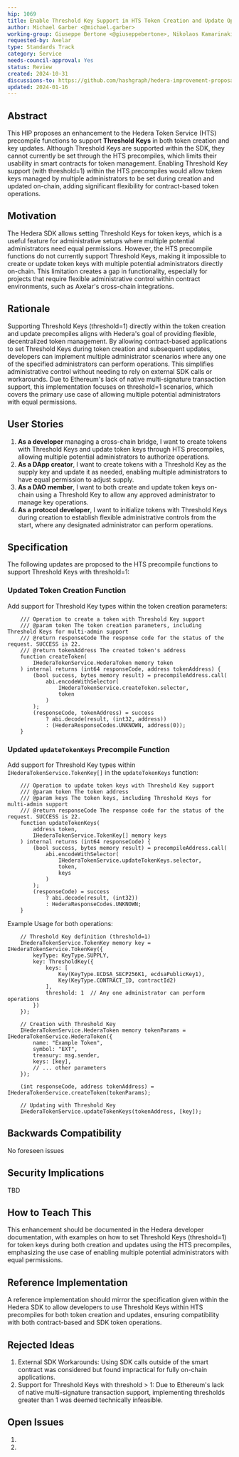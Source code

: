 ```yaml
---
hip: 1069
title: Enable Threshold Key Support in HTS Token Creation and Update Operations
author: Michael Garber <@michael.garber>
working-group: Giuseppe Bertone <@giuseppebertone>, Nikolaos Kamarinakis <@nikolaoskamarinakis>
requested-by: Axelar
type: Standards Track
category: Service
needs-council-approval: Yes
status: Review
created: 2024-10-31
discussions-to: https://github.com/hashgraph/hedera-improvement-proposal/discussions/1069
updated: 2024-01-16
---
```


## Abstract
This HIP proposes an enhancement to the Hedera Token Service (HTS) precompile functions to support **Threshold Keys** in both token creation and key updates. Although Threshold Keys are supported within the SDK, they cannot currently be set through the HTS precompiles, which limits their usability in smart contracts for token management. Enabling Threshold Key support (with threshold=1) within the HTS precompiles would allow token keys managed by multiple administrators to be set during creation and updated on-chain, adding significant flexibility for contract-based token operations.

## Motivation
The Hedera SDK allows setting Threshold Keys for token keys, which is a useful feature for administrative setups where multiple potential administrators need equal permissions. However, the HTS precompile functions do not currently support Threshold Keys, making it impossible to create or update token keys with multiple potential administrators directly on-chain. This limitation creates a gap in functionality, especially for projects that require flexible administrative control within contract environments, such as Axelar's cross-chain integrations.

## Rationale
Supporting Threshold Keys (threshold=1) directly within the token creation and update precompiles aligns with Hedera's goal of providing flexible, decentralized token management. By allowing contract-based applications to set Threshold Keys during token creation and subsequent updates, developers can implement multiple administrator scenarios where any one of the specified administrators can perform operations. This simplifies administrative control without needing to rely on external SDK calls or workarounds. Due to Ethereum's lack of native multi-signature transaction support, this implementation focuses on threshold=1 scenarios, which covers the primary use case of allowing multiple potential administrators with equal permissions.

## User Stories
1. **As a developer** managing a cross-chain bridge, I want to create tokens with Threshold Keys and update token keys through HTS precompiles, allowing multiple potential administrators to authorize operations.
2. **As a DApp creator**, I want to create tokens with a Threshold Key as the supply key and update it as needed, enabling multiple administrators to have equal permission to adjust supply.
3. **As a DAO member**, I want to both create and update token keys on-chain using a Threshold Key to allow any approved administrator to manage key operations.
4. **As a protocol developer**, I want to initialize tokens with Threshold Keys during creation to establish flexible administrative controls from the start, where any designated administrator can perform operations.

## Specification
The following updates are proposed to the HTS precompile functions to support Threshold Keys with threshold=1:

### Updated Token Creation Function
Add support for Threshold Key types within the token creation parameters:

```solidity
    /// Operation to create a token with Threshold Key support
    /// @param token The token creation parameters, including Threshold Keys for multi-admin support
    /// @return responseCode The response code for the status of the request. SUCCESS is 22.
    /// @return tokenAddress The created token's address
    function createToken(
        IHederaTokenService.HederaToken memory token
    ) internal returns (int64 responseCode, address tokenAddress) {
        (bool success, bytes memory result) = precompileAddress.call(
            abi.encodeWithSelector(
                IHederaTokenService.createToken.selector,
                token
            )
        );
        (responseCode, tokenAddress) = success
            ? abi.decode(result, (int32, address))
            : (HederaResponseCodes.UNKNOWN, address(0));
    }   
```

### Updated `updateTokenKeys` Precompile Function
Add support for Threshold Key types within `IHederaTokenService.TokenKey[]` in the `updateTokenKeys` function:

```solidity
    /// Operation to update token keys with Threshold Key support
    /// @param token The token address
    /// @param keys The token keys, including Threshold Keys for multi-admin support
    /// @return responseCode The response code for the status of the request. SUCCESS is 22.
    function updateTokenKeys(
        address token,
        IHederaTokenService.TokenKey[] memory keys
    ) internal returns (int64 responseCode) {
        (bool success, bytes memory result) = precompileAddress.call(
            abi.encodeWithSelector(
                IHederaTokenService.updateTokenKeys.selector,
                token,
                keys
            )
        );
        (responseCode) = success
            ? abi.decode(result, (int32))
            : HederaResponseCodes.UNKNOWN;
    }
```

Example Usage for both operations:

```solidity
    // Threshold Key definition (threshold=1)
    IHederaTokenService.TokenKey memory key = IHederaTokenService.TokenKey({
        keyType: KeyType.SUPPLY,
        key: ThresholdKey({
            keys: [
                Key(KeyType.ECDSA_SECP256K1, ecdsaPublicKey1),
                Key(KeyType.CONTRACT_ID, contractId2)
            ],
            threshold: 1  // Any one administrator can perform operations
        })
    });

    // Creation with Threshold Key
    IHederaTokenService.HederaToken memory tokenParams = IHederaTokenService.HederaToken({
        name: "Example Token",
        symbol: "EXT",
        treasury: msg.sender,
        keys: [key],
        // ... other parameters
    });

    (int responseCode, address tokenAddress) = IHederaTokenService.createToken(tokenParams);

    // Updating with Threshold Key
    IHederaTokenService.updateTokenKeys(tokenAddress, [key]);
```

## Backwards Compatibility
No foreseen issues

## Security Implications
TBD

## How to Teach This
This enhancement should be documented in the Hedera developer documentation, with examples on how to set Threshold Keys (threshold=1) for token keys during both creation and updates using the HTS precompiles, emphasizing the use case of enabling multiple potential administrators with equal permissions.

## Reference Implementation
A reference implementation should mirror the specification given within the Hedera SDK to allow developers to use Threshold Keys within HTS precompiles for both token creation and updates, ensuring compatibility with both contract-based and SDK token operations.

## Rejected Ideas
1. External SDK Workarounds: Using SDK calls outside of the smart contract was considered but found impractical for fully on-chain applications.
2. Support for Threshold Keys with threshold > 1: Due to Ethereum's lack of native multi-signature transaction support, implementing thresholds greater than 1 was deemed technically infeasible.

## Open Issues
1. 
2.